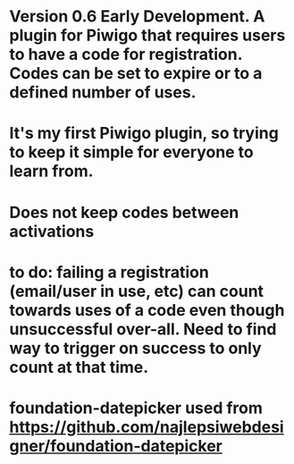 # Version 0.6 Early Development. A plugin for Piwigo that requires users to have a code for registration. Codes can be set to expire or to a defined number of uses.
# It's my first Piwigo plugin, so trying to keep it simple for everyone to learn from.
# Does not keep codes between activations
# to do: failing a registration (email/user in use, etc) can count towards uses of a code even though unsuccessful over-all. Need to find way to trigger on success to only count at that time.
# foundation-datepicker used from https://github.com/najlepsiwebdesigner/foundation-datepicker
